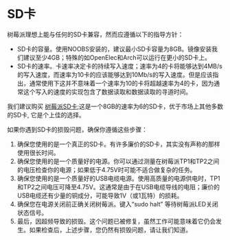 # SD卡

树莓派理想上能与任何的SD卡兼容，然而应遵循以下的指导方针：
- SD卡的容量。使用NOOBS安装的，建议最小SD卡容量为8GB。镜像安装我们建议至少4GB；特殊的如OpenElec和Arch可以运行在更小的SD卡上。
- SD卡的速率。卡速率决定卡的持续写入速度；速率为4的卡将能够达到4MB/s的写入速度，而速率为10卡的应该能够达到10Mb/s的写入速度。但是应该指出，通常使用下这并不意味着一个速率为10的卡将超越速率为4的卡，因为通常这个写入的速度的实现包含了数据读取和数据读取的寻道时间。

我们建议购买 [树莓派SD卡](http://swag.raspberrypi.org/products/noobs-8gb-sd-card);这是一个8GB的速率为6的SD卡，优于市场上其他多数的SD卡, 它是个上佳的选择。

如果你遇到SD卡的损毁问题，确保你遵循这些步骤：

1. 确保您使用的是一个真正的SD卡。有许多廉价的SD卡，其实没有声称的那样使用很长时间。
2. 确保您使用的是一个质量好的电源。你可以通过测量在树莓派TP1和TP2之间的电压检查你的电源；如果低于4.75V时可能不适合做复杂的任务。
3. 确保您使用的是一个质量好的USB电缆电源。使用高质量的电源供电时，TP1和TP2之间电压可降至4.75V。这通常是由于在USB电缆导线的电阻；廉价的USB电缆还有少量的铜成分，可能导致1V（或1瓦特）的损耗。
4. 确保您在电源关闭前正确关闭树莓派。键入“sudo halt” 等待树莓派LED关闭状态信号。
5. 最后，因超频导致的损毁。这个问题已被修复，虽然工作可能意味着它仍会发生。如果检查后，上述步骤，您仍然有损毁问题，请让我们知道。
